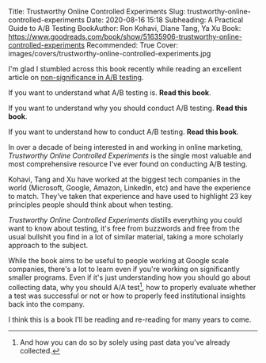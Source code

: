 Title: Trustworthy Online Controlled Experiments
Slug: trustworthy-online-controlled-experiments
Date: 2020-08-16 15:18
Subheading: A Practical Guide to A/B Testing
BookAuthor: Ron Kohavi, Diane Tang, Ya Xu
Book: https://www.goodreads.com/book/show/51635906-trustworthy-online-controlled-experiments
Recommended: True
Cover: images/covers/trustworthy-online-controlled-experiments.jpg

I'm glad I stumbled across this book recently while reading an excellent article on [non-significance in A/B testing](https://www.jacquescorbytuech.com/links/non-significance-ab-testing).

If you want to understand what A/B testing is. **Read this book**.

If you want to understand why you should conduct A/B testing. **Read this book**.

If you want to understand how to conduct A/B testing. **Read this book**.

In over a decade of being interested in and working in online marketing, *Trustworthy Online Controlled Experiments* is the single most valuable and most comprehensive resource I've ever found on conducting A/B testing.

Kohavi, Tang and Xu have worked at the biggest tech companies in the world (Microsoft, Google, Amazon, LinkedIn, etc) and have the experience to match. They've taken that experience and have used to highlight 23 key principles people should think about when testing.

*Trustworthy Online Controlled Experiments* distills everything you could want to know about testing, it's free from buzzwords and free from the usual bullshit you find in a lot of similar material, taking a more scholarly approach to the subject.

While the book aims to be useful to people working at Google scale companies, there's a lot to learn even if you're working on significantly smaller programs. Even if it's just understanding how you should go about collecting data, why you should A/A test[^1], how to properly evaluate whether a test was successful or not or how to properly feed institutional insights back into the company.

I think this is a book I'll be reading and re-reading for many years to come.

[^1]: And how you can do so by solely using past data you've already collected.